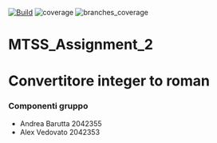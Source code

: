 [![Build](https://github.com/Barutta02/MTSS_Assignment_2/actions/workflows/build.yml/badge.svg)](https://github.com/Barutta02/MTSS_Assignment_2/actions/workflows/build.yml)
![coverage](.github/badges/jacoco.svg)
![branches_coverage](.github/badges/branches.svg)


# MTSS_Assignment_2
# Convertitore integer to roman

### Componenti gruppo
- Andrea Barutta 2042355
- Alex Vedovato 2042353